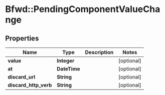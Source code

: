 # Bfwd::PendingComponentValueChange

## Properties
Name | Type | Description | Notes
------------ | ------------- | ------------- | -------------
**value** | **Integer** |  | [optional] 
**at** | **DateTime** |  | [optional] 
**discard_url** | **String** |  | [optional] 
**discard_http_verb** | **String** |  | [optional] 



